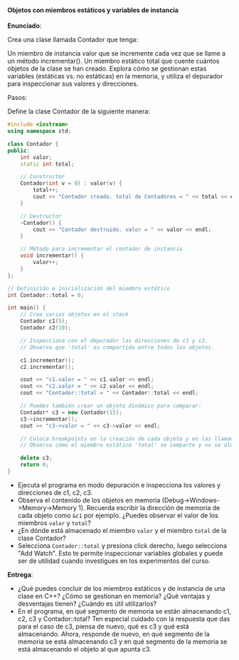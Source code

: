 #### Objetos con miembros estáticos y variables de instancia

**Enunciado**: 

Crea una clase llamada Contador que tenga:

Un miembro de instancia valor que se incremente cada vez que se llame a un método incrementar().
Un miembro estático total que cuente cuántos objetos de la clase se han creado.
Explora cómo se gestionan estas variables (estáticas vs. no estáticas) en la memoria, y utiliza el depurador para inspeccionar sus valores y direcciones.

Pasos:

Define la clase Contador de la siguiente manera:

``` cpp
#include <iostream>
using namespace std;

class Contador {
public:
    int valor;
    static int total;

    // Constructor
    Contador(int v = 0) : valor(v) {
        total++;
        cout << "Contador creado. total de Contadores = " << total << endl;
    }

    // Destructor
    ~Contador() {
        cout << "Contador destruido. valor = " << valor << endl;
    }

    // Método para incrementar el contador de instancia
    void incrementar() {
        valor++;
    }
};

// Definición e inicialización del miembro estático
int Contador::total = 0;

int main() {
    // Crea varios objetos en el stack
    Contador c1(5);
    Contador c2(10);

    // Inspecciona con el depurador las direcciones de c1 y c2.
    // Observa que 'total' es compartido entre todos los objetos.

    c1.incrementar();
    c2.incrementar();

    cout << "c1.valor = " << c1.valor << endl;
    cout << "c2.valor = " << c2.valor << endl;
    cout << "Contador::total = " << Contador::total << endl;

    // Puedes también crear un objeto dinámico para comparar:
    Contador* c3 = new Contador(15);
    c3->incrementar();
    cout << "c3->valor = " << c3->valor << endl;

    // Coloca breakpoints en la creación de cada objeto y en las llamadas a 'incrementar()'
    // Observa cómo el miembro estático 'total' se comparte y no se almacena en el stack de cada objeto.

    delete c3;
    return 0;
}
```

- Ejecuta el programa en modo depuración e inspecciona los valores y direcciones de c1, c2, c3.
- Observa el contenido de los objetos en memoria (Debug->Windows->Memory->Memory 1). Recuerda escribir la dirección de memoria de cada objeto como `&c1` por ejemplo. ¿Puedes observar el valor de los miembros `valor` y `total`?
- ¿En dónde está almacenado el miembro `valor` y el miembro `total` de la clase Contador?
- Selecciona `Contador::total` y presiona click derecho, luego selecciona "Add Watch". Esto te permite inspeccionar 
variables globales y puede ser de utilidad cuando investigues en los experimentos del curso.

**Entrega**:

- ¿Qué puedes concluir de los miembros estáticos y de instancia de una clase en C++? ¿Cómo se gestionan en memoria? ¿Qué ventajas y desventajas tienen? ¿Cuándo es útil utilizarlos?
- En el programa, en qué segmento de memoria se están almacenando c1, c2, c3 y Contador::total? Ten especial cuidado con la 
respuesta que das para el caso de c3, piensa de nuevo, qué es c3 y qué está almacenando. Ahora, responde de nuevo, en qué 
segmento de la memoria se está almacenando c3 y en qué segmento de la memoria se está almacenando el objeto al que apunta c3.


